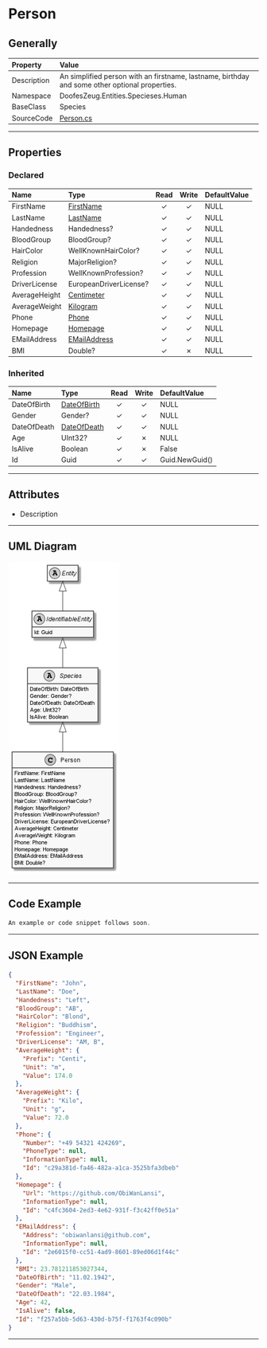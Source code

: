 ﻿# Person

## Generally

|Property|Value|
|:-|:-|
|Description|An simplified person with an firstname, lastname, birthday and some other optional properties.|
|Namespace|DoofesZeug.Entities.Specieses.Human|
|BaseClass|Species|
|SourceCode|[Person.cs](../../../../DoofesZeug.Library/Src/Entities/Specieses/Human/Person.cs)|

---

## Properties

### Declared

|Name|Type|Read|Write|DefaultValue|
|:---|:---|:--:|:---:|:-----------|
|FirstName|[FirstName](../../Entities/DoofesZeug.Entities.Specieses.Human/FirstName.md)|&#x2713;|&#x2713;|NULL|
|LastName|[LastName](../../Entities/DoofesZeug.Entities.Specieses.Human/LastName.md)|&#x2713;|&#x2713;|NULL|
|Handedness|Handedness?|&#x2713;|&#x2713;|NULL|
|BloodGroup|BloodGroup?|&#x2713;|&#x2713;|NULL|
|HairColor|WellKnownHairColor?|&#x2713;|&#x2713;|NULL|
|Religion|MajorReligion?|&#x2713;|&#x2713;|NULL|
|Profession|WellKnownProfession?|&#x2713;|&#x2713;|NULL|
|DriverLicense|EuropeanDriverLicense?|&#x2713;|&#x2713;|NULL|
|AverageHeight|[Centimeter](../../Entities/DoofesZeug.Entities.Science.Base.Length/Centimeter.md)|&#x2713;|&#x2713;|NULL|
|AverageWeight|[Kilogram](../../Entities/DoofesZeug.Entities.Science.Base.Weight/Kilogram.md)|&#x2713;|&#x2713;|NULL|
|Phone|[Phone](../../Entities/DoofesZeug.Entities.ManMade.Communication/Phone.md)|&#x2713;|&#x2713;|NULL|
|Homepage|[Homepage](../../Entities/DoofesZeug.Entities.ManMade.Communication/Homepage.md)|&#x2713;|&#x2713;|NULL|
|EMailAddress|[EMailAddress](../../Entities/DoofesZeug.Entities.ManMade.Communication/EMailAddress.md)|&#x2713;|&#x2713;|NULL|
|BMI|Double?|&#x2713;|&#x2717;|NULL|

### Inherited

|Name|Type|Read|Write|DefaultValue|
|:---|:---|:--:|:---:|:-----------|
|DateOfBirth|[DateOfBirth](../../Entities/DoofesZeug.Entities.DateAndTime/DateOfBirth.md)|&#x2713;|&#x2713;|NULL|
|Gender|Gender?|&#x2713;|&#x2713;|NULL|
|DateOfDeath|[DateOfDeath](../../Entities/DoofesZeug.Entities.DateAndTime/DateOfDeath.md)|&#x2713;|&#x2713;|NULL|
|Age|UInt32?|&#x2713;|&#x2717;|NULL|
|IsAlive|Boolean|&#x2713;|&#x2717;|False|
|Id|Guid|&#x2713;|&#x2713;|Guid.NewGuid()|

---

## Attributes

- Description

---

## UML Diagram

![Person.png](./Person.png "Person")

---

## Code Example

```cs
An example or code snippet follows soon.
```

---

## JSON Example

```json
{
  "FirstName": "John",
  "LastName": "Doe",
  "Handedness": "Left",
  "BloodGroup": "AB",
  "HairColor": "Blond",
  "Religion": "Buddhism",
  "Profession": "Engineer",
  "DriverLicense": "AM, B",
  "AverageHeight": {
    "Prefix": "Centi",
    "Unit": "m",
    "Value": 174.0
  },
  "AverageWeight": {
    "Prefix": "Kilo",
    "Unit": "g",
    "Value": 72.0
  },
  "Phone": {
    "Number": "+49 54321 424269",
    "PhoneType": null,
    "InformationType": null,
    "Id": "c29a381d-fa46-482a-a1ca-3525bfa3dbeb"
  },
  "Homepage": {
    "Url": "https://github.com/ObiWanLansi",
    "InformationType": null,
    "Id": "c4fc3604-2ed3-4e62-931f-f3c42ff0e51a"
  },
  "EMailAddress": {
    "Address": "obiwanlansi@github.com",
    "InformationType": null,
    "Id": "2e6015f0-cc51-4ad9-8601-89ed06d1f44c"
  },
  "BMI": 23.781211853027344,
  "DateOfBirth": "11.02.1942",
  "Gender": "Male",
  "DateOfDeath": "22.03.1984",
  "Age": 42,
  "IsAlive": false,
  "Id": "f257a5bb-5d63-430d-b75f-f1763f4c090b"
}
```

---

